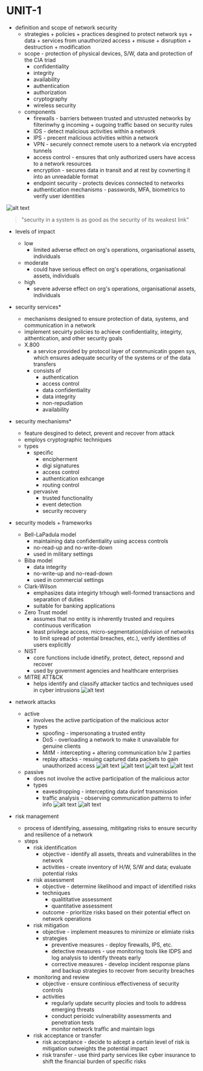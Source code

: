 # UNIT-1

- definition and scope of network security
    - strategies + policies + practices desgined to protect network sys + data + services from unauthorized access + misuse + disruption + destruction + modification
    - scope - protection of physical devices, S/W, data and protection of the CIA triad
        - confidentiality
        - integrity
        - availability
        - authentication
        - authorization
        - cryptography
        - wireless security
    - components
        - firewalls - barriers between trusted and utnrusted networks by filterinwhy g incoming + ougoing traffic based on security rules
        - IDS - detect malicious activities within a network
        - IPS - precent malicious activities within a network
        - VPN - securely connect remote users to a network via encrypted tunnels
        - access control - ensures that only authorized users have access to a network resources
        - encryption - secures data in transit and at rest by covnerting it into an unreadable format
        - endpoint security - protects devices connected to networks
        - authentication mechanisms - passwords, MFA, biometrics to verify user identities

![alt text](image.png)

> "security in a system is as good as the security of its weakest link"

- levels of impact
    - low
        - limited adverse effect on org's operations, organisational assets, individuals
    - moderate
        - could have serious effect on org's operations, organisational assets, individuals
    - high
        - severe adverse effect on org's operations, organisational assets, individuals

- security services*
    - mechanisms designed to ensure protection of data, systems, and communication in a network
    - implement secuirty policies to achieve confidentiality, integirty, aithentication, and other security goals
    - X.800
        - a service provided by protocol layer of communicatin gopen sys, which ensures adequate security of the systems or of the data transfers
        - consists of
            - authentication
            - access control
            - data confidentiality
            - data integrity
            - non-repudiation
            - availability

- security mechanisms*
    - feature desgined to detect, prevent and recover from attack
    - employs cryptographic techniques
    - types
        - specific
            - encipherment
            - digi signatures
            - access control
            - authentication exhcange
            - routing control
        - pervasive
            - trusted functionality
            - event detection
            - security recovery

- security models + frameworks
    - Bell-LaPadula model
        - maintaining data confidentiality using access controls
        - no-read-up and no-write-down
        - used in military settings
    - Biba model
        - data integrity
        - no-write-up and no-read-down
        - used in commercial settings
    - Clark-Wilson 
        - emphasizes data integirty trhough well-formed transactions and separation of duties
        - suitable for banking applications
    - Zero Trust model
        - assumes that no entity is inherently trusted and requires continuous verification
        - least privilege access, micro-segmentation(division of networks to limit spread of potential breaches, etc.), verify identities of users explicitly
    - NIST
        - core functions include idnetify, protect, detect, repsond and recover
        - used by government agencies and healthcare enterprises
    - MITRE ATT&CK
        - helps identify and classify attacker tactics and techniques used in cyber intrusions
![alt text](<Screenshot from 2025-02-11 18-46-29.png>)

- network attacks
    - active
        - involves the active participation of the malicious actor
        - types
            - spoofing - impersonating a trusted entity
            - DoS - overloading a network to make it unavailable for genuine clients
            - MitM - intercepting + altering communication b/w 2 parties
            - replay attacks - resuing captured data packets to gain unauthorized access
        ![alt text](<Screenshot from 2025-02-11 18-17-59.png>)
        ![alt text](<Screenshot from 2025-02-11 18-18-04.png>)
        ![alt text](<Screenshot from 2025-02-11 18-18-10.png>)
        ![alt text](<Screenshot from 2025-02-11 18-18-14.png>)
    - passive
        - does not involve the active participation of the malicious actor
        - types
            - eavesdropping - intercepting data durinf transmission
            - traffic analysis - observing communication patterns to infer info
        ![alt text](<Screenshot from 2025-02-11 18-17-46.png>)
        ![alt text](<Screenshot from 2025-02-11 18-17-51.png>)
- risk management
    - process of identifying, assessing, mititgating risks to ensure security and resilience of a network
    - steps
        - risk identification
            - objective - identify all assets, threats and vulnerabilites in the network
            - activities - create inventory of H/W, S/W and data; evaluate potential risks
        - risk assessment
            - objective - determine likelihood and impact of identified risks
            - techniques
                - qualititative assessment
                - quantitative assessment
            - outcome - prioritize risks based on their potential effect on network operations
        - risk mitigation
            - objective - implement measures to minimize or elimiate risks
            - strategies
                - preventive measures - deploy firewalls, IPS, etc.
                - detective measures - use monitoring tools like IDPS and log analysis to identify threats early
                - corrective measures - develop incident response plans and backup strategies to recover from security breaches
        - monitoring and review
            - objective - ensure continious effectiveness of security controls
            - activities
                - regularly update security plocies and tools to address emerging threats
                - conduct perioidc vulnerability assessments and penetration tests
                - monitor network traffic and maintain logs
        - risk acceptance or transfer
            - risk acceptance - decide to adcept a certain level of risk is mitigation outweights the potential impact
            - risk transfer - use third party services like cyber insurance to shift the financial burden of specific risks